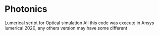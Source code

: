 # Photonics
Lumerical script for Optical simulation
All this code was execute in Ansys lumerical 2020, any others version may have some different

